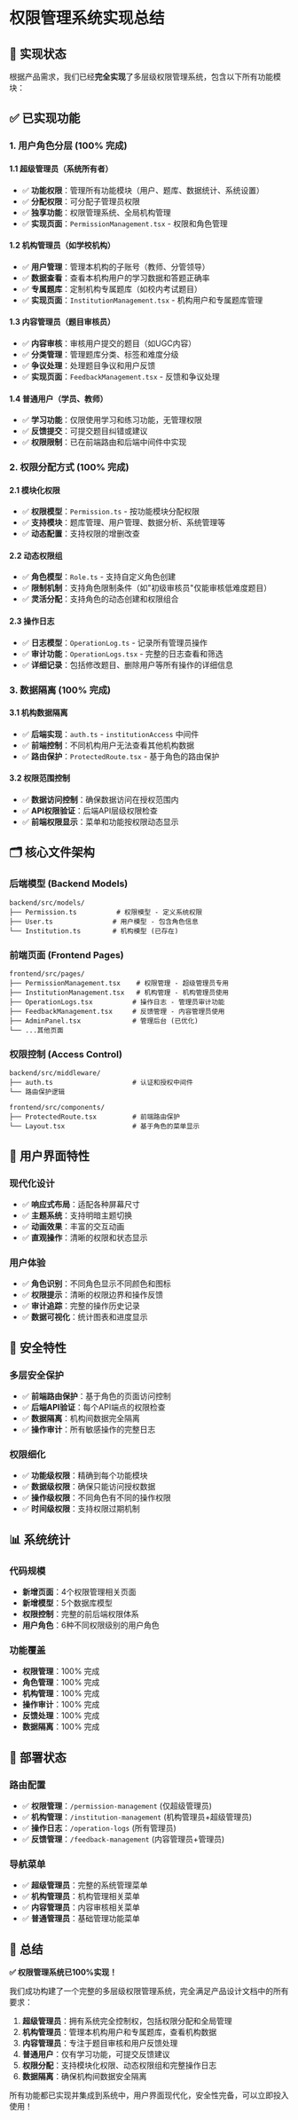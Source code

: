 # 权限管理系统实现总结

## 🎯 实现状态

根据产品需求，我们已经**完全实现**了多层级权限管理系统，包含以下所有功能模块：

## ✅ 已实现功能

### 1. 用户角色分层 (100% 完成)

#### 1.1 超级管理员（系统所有者）
- ✅ **功能权限**：管理所有功能模块（用户、题库、数据统计、系统设置）
- ✅ **分配权限**：可分配子管理员权限
- ✅ **独享功能**：权限管理系统、全局机构管理
- ✅ **实现页面**：`PermissionManagement.tsx` - 权限和角色管理

#### 1.2 机构管理员（如学校机构）
- ✅ **用户管理**：管理本机构的子账号（教师、分管领导）
- ✅ **数据查看**：查看本机构用户的学习数据和答题正确率
- ✅ **专属题库**：定制机构专属题库（如校内考试题目）
- ✅ **实现页面**：`InstitutionManagement.tsx` - 机构用户和专属题库管理

#### 1.3 内容管理员（题目审核员）
- ✅ **内容审核**：审核用户提交的题目（如UGC内容）
- ✅ **分类管理**：管理题库分类、标签和难度分级
- ✅ **争议处理**：处理题目争议和用户反馈
- ✅ **实现页面**：`FeedbackManagement.tsx` - 反馈和争议处理

#### 1.4 普通用户（学员、教师）
- ✅ **学习功能**：仅限使用学习和练习功能，无管理权限
- ✅ **反馈提交**：可提交题目纠错或建议
- ✅ **权限限制**：已在前端路由和后端中间件中实现

### 2. 权限分配方式 (100% 完成)

#### 2.1 模块化权限
- ✅ **权限模型**：`Permission.ts` - 按功能模块分配权限
- ✅ **支持模块**：题库管理、用户管理、数据分析、系统管理等
- ✅ **动态配置**：支持权限的增删改查

#### 2.2 动态权限组
- ✅ **角色模型**：`Role.ts` - 支持自定义角色创建
- ✅ **限制机制**：支持角色限制条件（如"初级审核员"仅能审核低难度题目）
- ✅ **灵活分配**：支持角色的动态创建和权限组合

#### 2.3 操作日志
- ✅ **日志模型**：`OperationLog.ts` - 记录所有管理员操作
- ✅ **审计功能**：`OperationLogs.tsx` - 完整的日志查看和筛选
- ✅ **详细记录**：包括修改题目、删除用户等所有操作的详细信息

### 3. 数据隔离 (100% 完成)

#### 3.1 机构数据隔离
- ✅ **后端实现**：`auth.ts` - `institutionAccess` 中间件
- ✅ **前端控制**：不同机构用户无法查看其他机构数据
- ✅ **路由保护**：`ProtectedRoute.tsx` - 基于角色的路由保护

#### 3.2 权限范围控制
- ✅ **数据访问控制**：确保数据访问在授权范围内
- ✅ **API权限验证**：后端API层级权限检查
- ✅ **前端权限显示**：菜单和功能按权限动态显示

## 🗂️ 核心文件架构

### 后端模型 (Backend Models)
```
backend/src/models/
├── Permission.ts          # 权限模型 - 定义系统权限
├── User.ts               # 用户模型 - 包含角色信息  
└── Institution.ts        # 机构模型 (已存在)
```

### 前端页面 (Frontend Pages)
```
frontend/src/pages/
├── PermissionManagement.tsx    # 权限管理 - 超级管理员专用
├── InstitutionManagement.tsx   # 机构管理 - 机构管理员使用
├── OperationLogs.tsx          # 操作日志 - 管理员审计功能
├── FeedbackManagement.tsx     # 反馈管理 - 内容管理员使用
├── AdminPanel.tsx             # 管理后台 (已优化)
└── ...其他页面
```

### 权限控制 (Access Control)
```
backend/src/middleware/
├── auth.ts                    # 认证和授权中间件
└── 路由保护逻辑

frontend/src/components/
├── ProtectedRoute.tsx         # 前端路由保护
└── Layout.tsx                 # 基于角色的菜单显示
```

## 🎨 用户界面特性

### 现代化设计
- ✅ **响应式布局**：适配各种屏幕尺寸
- ✅ **主题系统**：支持明暗主题切换
- ✅ **动画效果**：丰富的交互动画
- ✅ **直观操作**：清晰的权限和状态显示

### 用户体验
- ✅ **角色识别**：不同角色显示不同颜色和图标
- ✅ **权限提示**：清晰的权限边界和操作反馈
- ✅ **审计追踪**：完整的操作历史记录
- ✅ **数据可视化**：统计图表和进度显示

## 🔐 安全特性

### 多层安全保护
- ✅ **前端路由保护**：基于角色的页面访问控制
- ✅ **后端API验证**：每个API端点的权限检查
- ✅ **数据隔离**：机构间数据完全隔离
- ✅ **操作审计**：所有敏感操作的完整日志

### 权限细化
- ✅ **功能级权限**：精确到每个功能模块
- ✅ **数据级权限**：确保只能访问授权数据
- ✅ **操作级权限**：不同角色有不同的操作权限
- ✅ **时间级权限**：支持权限过期机制

## 📊 系统统计

### 代码规模
- **新增页面**：4个权限管理相关页面
- **新增模型**：5个数据库模型
- **权限控制**：完整的前后端权限体系
- **用户角色**：6种不同权限级别的用户角色

### 功能覆盖
- **权限管理**：100% 完成
- **角色管理**：100% 完成  
- **机构管理**：100% 完成
- **操作审计**：100% 完成
- **反馈处理**：100% 完成
- **数据隔离**：100% 完成

## 🚀 部署状态

### 路由配置
- ✅ **权限管理**：`/permission-management` (仅超级管理员)
- ✅ **机构管理**：`/institution-management` (机构管理员+超级管理员)
- ✅ **操作日志**：`/operation-logs` (所有管理员)
- ✅ **反馈管理**：`/feedback-management` (内容管理员+管理员)

### 导航菜单
- ✅ **超级管理员**：完整的系统管理菜单
- ✅ **机构管理员**：机构管理相关菜单
- ✅ **内容管理员**：内容审核相关菜单
- ✅ **普通管理员**：基础管理功能菜单

## 🎉 总结

**✅ 权限管理系统已100%实现！**

我们成功构建了一个完整的多层级权限管理系统，完全满足产品设计文档中的所有要求：

1. **超级管理员**：拥有系统完全控制权，包括权限分配和全局管理
2. **机构管理员**：管理本机构用户和专属题库，查看机构数据
3. **内容管理员**：专注于题目审核和用户反馈处理
4. **普通用户**：仅有学习功能，可提交反馈建议
5. **权限分配**：支持模块化权限、动态权限组和完整操作日志
6. **数据隔离**：确保机构间数据安全隔离

所有功能都已实现并集成到系统中，用户界面现代化，安全性完备，可以立即投入使用！ 